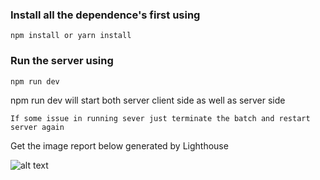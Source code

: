 ### Install all the dependence's first using
```
npm install or yarn install
```

### Run the server using
```
npm run dev
```
npm run dev will start both server client side as well as server side

```
If some issue in running sever just terminate the batch and restart server again
```
Get the image report below generated by Lighthouse

![alt text](https://ibb.co/SRJ92K7)
